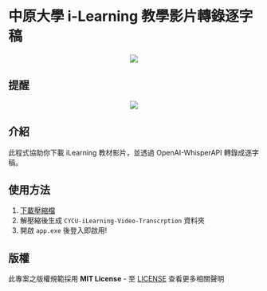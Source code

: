 # 中原大學 i-Learning 教學影片轉錄逐字稿
<p align="center">
  <img src="https://i.imgur.com/q65ktuN.png" />
</p>

## 提醒
<p align="center">
  <img src="https://www.lhu.edu.tw/psmart/ex/2019%E6%B5%B7%E5%A0%B1.jpg" />
</p>

## 介紹
此程式協助你下載 iLearning 教材影片，並透過 OpenAI-WhisperAPI 轉錄成逐字稿。
## 使用方法

1. [下載壓縮檔](https://github.com/MO7YW4NG/CYCU-iLearning-Video-Transcription/releases)
2. 解壓縮後生成 `CYCU-iLearning-Video-Transcrption` 資料夾
3. 開啟 `app.exe` 後登入即啟用!

## 版權
此專案之版權規範採用 **MIT License** - 至 [LICENSE](LICENSE) 查看更多相關聲明
